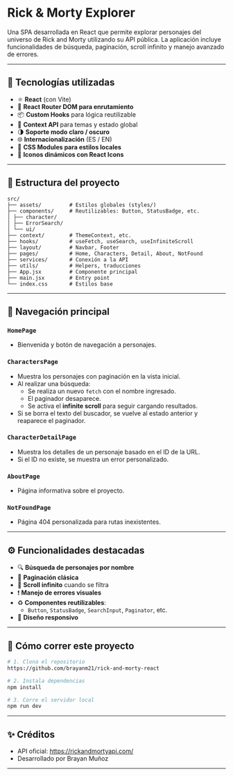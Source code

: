 # Rick & Morty Explorer

Una SPA desarrollada en React que permite explorar personajes del universo de Rick and Morty utilizando su API pública. La aplicación incluye funcionalidades de búsqueda, paginación, scroll infinito y manejo avanzado de errores.

---


## 🚀 Tecnologías utilizadas

- ⚛️ **React** (con Vite)
- 🔄 **React Router DOM para enrutamiento**
- 📦 **Custom Hooks** para lógica reutilizable
- 🧠 **Context API** para temas y estado global
- 🌗 **Soporte modo claro / oscuro**
- 🌐 **Internacionalización** (ES / EN)
- 🎨 **CSS Modules para estilos locales**
- 🎯 **Iconos dinámicos con React Icons**

---

## 📁 Estructura del proyecto

```
src/
├── assets/         # Estilos globales (styles/)
├── components/     # Reutilizables: Button, StatusBadge, etc.
│ ├── character/
│ ├── ErrorSearch/
│ └── ui/
├── context/        # ThemeContext, etc.
├── hooks/          # useFetch, useSearch, useInfiniteScroll
├── layout/         # Navbar, Footer
├── pages/          # Home, Characters, Detail, About, NotFound
├── services/       # Conexión a la API
├── utils/          # Helpers, traducciones
├── App.jsx         # Componente principal
├── main.jsx        # Entry point
└── index.css       # Estilos base
```

---

## 🧭 Navegación principal

### `HomePage`
- Bienvenida y botón de navegación a personajes.

### `CharactersPage`
- Muestra los personajes con paginación en la vista inicial.
- Al realizar una búsqueda:
  - Se realiza un nuevo `fetch` con el nombre ingresado.
  - El paginador desaparece.
  - Se activa el **infinite scroll** para seguir cargando resultados.
- Si se borra el texto del buscador, se vuelve al estado anterior y reaparece el paginador.

### `CharacterDetailPage`
- Muestra los detalles de un personaje basado en el ID de la URL.
- Si el ID no existe, se muestra un error personalizado.

### `AboutPage`
- Página informativa sobre el proyecto.

### `NotFoundPage`
- Página 404 personalizada para rutas inexistentes.

---

## ⚙️ Funcionalidades destacadas

- 🔍 **Búsqueda de personajes por nombre**
- 📄 **Paginación clásica**
- 🔁 **Scroll infinito** cuando se filtra
- ❗  **Manejo de errores visuales**
- ♻️ **Componentes reutilizables**:
  - `Button`, `StatusBadge`, `SearchInput`, `Paginator`, etc.
- 📱 **Diseño responsivo**

---

## 🧪 Cómo correr este proyecto

```bash
# 1. Clona el repositorio
https://github.com/brayanm21/rick-and-morty-react

# 2. Instala dependencias
npm install

# 3. Corre el servidor local
npm run dev
```

---

## ✨ Créditos

- API oficial: https://rickandmortyapi.com/
- Desarrollado por Brayan Muñoz

---
